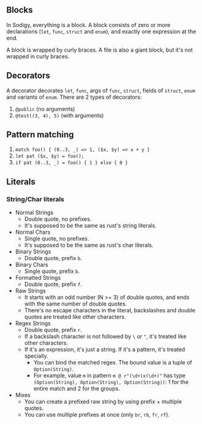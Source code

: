 ## Blocks

In Sodigy, everything is a block. A block consists of zero or more declarations (`let`, `func`, `struct` and `enum`), and exactly one expression at the end.

A block is wrapped by curly braces. A file is also a giant block, but it's not wrapped in curly braces.

## Decorators

A decorator decorates `let`, `func`, args of `func`, `struct`, fields of `struct`, `enum` and variants of `enum`. There are 2 types of decorators:

1. `@public` (no arguments)
2. `@test((3, 4), 5)` (with arguments)

## Pattern matching

1. `match foo() { (0..3, _) => 1, ($x, $y) => x + y }`
2. `let pat ($x, $y) = foo();`
3. `if pat (0..3, _) = foo() { 1 } else { 0 }`

## Literals

### String/Char literals

- Normal Strings
  - Double quote, no prefixes.
  - It's supposed to be the same as rust's string literals.
- Normal Chars
  - Single quote, no prefixes.
  - It's supposed to be the same as rust's char literals.
- Binary Strings
  - Double quote, prefix `b`.
- Binary Chars
  - Single quote, prefix `b`.
- Formatted Strings
  - Double quote, prefix `f`.
- Raw Strings
  - It starts with an odd number (N >= 3) of double quotes, and ends with the same number of double quotes.
  - There's no escape characters in the literal, backslashes and double quotes are treated like other characters.
- Regex Strings
  - Double quote, prefix `r`.
  - If a backslash character is not followed by `\` or `"`, it's treated like other characters.
  - If it's an expression, it's just a string. If it's a pattern, it's treated specially.
    - You can bind the matched regex. The bound value is a tuple of `Option(String)`.
    - For example, value `m` in pattern `m @ r"(\d+)x(\d+)"` has type `(Option(String), Option(String), Option(String))`: 1 for the entire match and 2 for the groups.
- Mixes
  - You can create a prefixed raw string by using prefix + multiple quotes.
  - You can use multiple prefixes at once (only `br`, `rb`, `fr`, `rf`).
